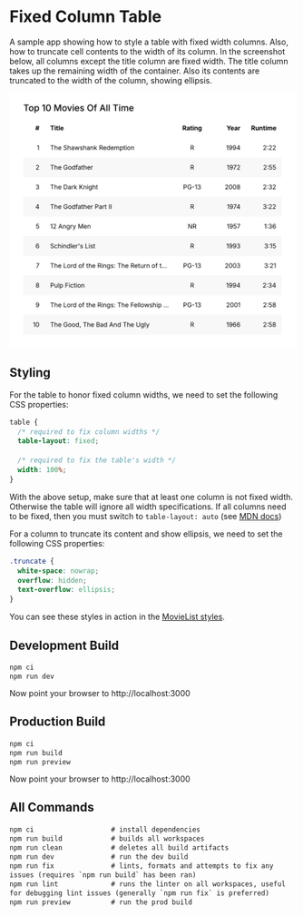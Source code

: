 # Fixed Column Table

A sample app showing how to style a table with fixed width columns. Also, how to
truncate cell contents to the width of its column. In the screenshot below, all
columns except the title column are fixed width. The title column takes up the
remaining width of the container. Also its contents are truncated to the width
of the column, showing ellipsis.

![Screenshot](assets/screenshot.png)

## Styling

For the table to honor fixed column widths, we need to set the following CSS
properties:

```css
table {
  /* required to fix column widths */
  table-layout: fixed;

  /* required to fix the table's width */
  width: 100%;
}
```

With the above setup, make sure that at least one column is not fixed width.
Otherwise the table will ignore all width specifications. If all columns need to
be fixed, then you must switch to `table-layout: auto` (see
[MDN docs](https://developer.mozilla.org/en-US/docs/Web/CSS/table-layout))

For a column to truncate its content and show ellipsis, we need to set the
following CSS properties:

```css
.truncate {
  white-space: nowrap;
  overflow: hidden;
  text-overflow: ellipsis;
}
```

You can see these styles in action in the
[MovieList styles](./src/components/MovieList/MovieList.css).

## Development Build

```shell
npm ci
npm run dev
```

Now point your browser to http://localhost:3000

## Production Build

```shell
npm ci
npm run build
npm run preview
```

Now point your browser to http://localhost:3000

## All Commands

```
npm ci                   # install dependencies
npm run build            # builds all workspaces
npm run clean            # deletes all build artifacts
npm run dev              # run the dev build
npm run fix              # lints, formats and attempts to fix any issues (requires `npm run build` has been ran)
npm run lint             # runs the linter on all workspaces, useful for debugging lint issues (generally `npm run fix` is preferred)
npm run preview          # run the prod build
```

